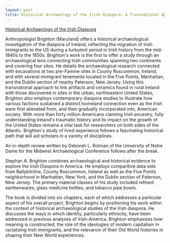 ```yaml
---
layout: post
title: Historical Archaeology of the Irish Diaspora: A Transnational Approach
---
```


[Historical Archaeology of the Irish Diaspora](/images/historical_archaeology_of_the_irish_diaspora.jpg)

Anthropologist Brighton (Maryland) offers a historical archaeological investigation of the diaspora of Ireland, reflecting the migration of Irish immigrants to the US during a turbulent period in Irish history from the mid-1840s to the 1850s. Brighton's work is the first to offer a study through an archaeological lens connecting Irish communities spanning two continents and covering four sites. He  details the archaeological research connected with excavations at two pre-Famine sites in County Roscommon, Ireland, and with several immigrant tenements located in the Five Points, Manhattan, and the Dublin section of nearby Paterson, New Jersey. Using this transnational approach to link artifacts and ceramics found in rural Ireland with those discovered in sites in the urban, northeastern United States, Brighton also employs contemporary diaspora studies to illustrate how various factions sustained a distinct homeland connection even as the Irish were first alienated from, and then gradually incorporated into, American society. With more than forty million Americans claiming Irish ancestry, fully understanding Ireland's traumatic history and its impact on the growth of the United States remains a vital task for researchers on both sides of the Atlantic. Brighton's study of lived experience follows a fascinating historical path that will aid scholars in a variety of disciplines.

An in-depth review written by Deborah L. Rotman of the University of Notre Dame for the Midwest Archaeological Conference follows after the break.

<!--more-->

Stephan A. Brighton combines archaeological and historical evidence to explore the Irish Diaspora in America. He employs comparitive data sets from Ballykilcline, County Roscommon, Ireland as well as the Five Points neighborhood in Manhattan, New York, and the Dublin section of Paterson, New Jersey. The primary material classes of his study included refined earthenwares, glass medicine bottles, and tobacco pipe bowls.

The book is divided into six chapters, each of which addresses a particular aspect of his overall project. Brighton begins by positioning his work within the context of historical archaeological studies of the Irish diaspora. He discusses the ways in which identity, particularly ethnicity, have been addressed in previous analyses of Irish-America. Brighton emphasizes how meaning is constructed, the role of the ideologies of modern capitalism in racializing Irish immigrants, and the relevance of their Old World histories in shaping their New World experiences.
